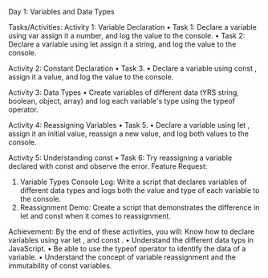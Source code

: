 Day 1: Variables and Data Types

Tasks/Activities:
Activity 1: Variable Declaration
• Task 1: Declare a variable using var assign it a number, and log the value to the console.
• Task 2: Declare a variable using let assign it a string, and log the value to the console.

Activity 2: Constant Declaration
• Task 3.
• Declare a variable using const , assign it a value, and log the value to the console.

Activity 3: Data Types
• Create variables of different data tYRS string, boolean, object, array) and log each variable's type using the typeof operator.

Activity 4: Reassigning Variables
• Task 5.
• Declare a variable using let , assign it an initial value, reassign a new value, and log both values to the console.

Activity 5: Understanding const
• Task 6: Try reassigning a variable declared with const and observe the error.
Feature Request:

1. Variable Types Console Log: Write a script that declares variables of different data types and logs both the value and type of each variable to the console.
2. Reassignment Demo: Create a script that demonstrates the difference in let and const when it comes to reassignment.

Achievement:
By the end of these activities, you will:
Know how to declare variables using var let , and const .
• Understand the different data typs in JavaScript.
• Be able to use the typeof operator to identify the data of a variable.
• Understand the concept of variable reassignment and the immutability of const variables.
